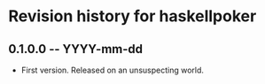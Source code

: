 # Revision history for haskellpoker

## 0.1.0.0 -- YYYY-mm-dd

* First version. Released on an unsuspecting world.
